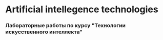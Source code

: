 # Artificial intellegence technologies

### Лабораторные работы по курсу "Технологии искусственного интеллекта"
 
